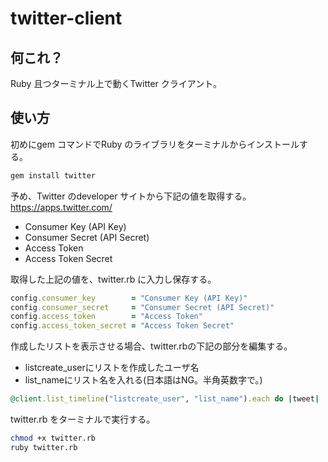 # twitter-client

## 何これ？
Ruby 且つターミナル上で動くTwitter クライアント。

## 使い方
初めにgem コマンドでRuby のライブラリをターミナルからインストールする。

```zsh
gem install twitter
```

予め、Twitter のdeveloper サイトから下記の値を取得する。
https://apps.twitter.com/

- Consumer Key (API Key)
- Consumer Secret (API Secret)
- Access Token
- Access Token Secret

取得した上記の値を、twitter.rb に入力し保存する。

```ruby
config.consumer_key        = "Consumer Key (API Key)"
config.consumer_secret     = "Consumer Secret (API Secret)"
config.access_token        = "Access Token"
config.access_token_secret = "Access Token Secret"
```

作成したリストを表示させる場合、twitter.rbの下記の部分を編集する。
- listcreate_userにリストを作成したユーザ名
- list_nameにリスト名を入れる(日本語はNG。半角英数字で。)


```ruby
@client.list_timeline("listcreate_user", "list_name").each do |tweet|
```

twitter.rb をターミナルで実行する。

```zsh
chmod +x twitter.rb
ruby twitter.rb
```
